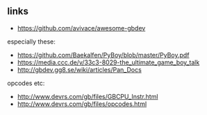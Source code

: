 links
-----

* https://github.com/avivace/awesome-gbdev

especially these:

* https://github.com/Baekalfen/PyBoy/blob/master/PyBoy.pdf
* https://media.ccc.de/v/33c3-8029-the_ultimate_game_boy_talk
* http://gbdev.gg8.se/wiki/articles/Pan_Docs

opcodes etc:

* http://www.devrs.com/gb/files/GBCPU_Instr.html
* http://www.devrs.com/gb/files/opcodes.html